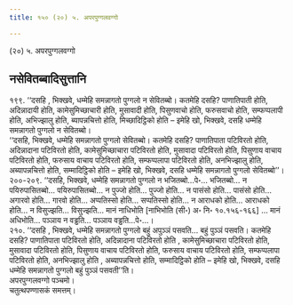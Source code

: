 ```yaml
---
title: १५० (२०) ५. अपरपुग्गलवग्गो

---
```

(२०) ५. अपरपुग्गलवग्गो  


## नसेवितब्बादिसुत्तानि

१९९. ‘‘दसहि , भिक्खवे, धम्मेहि समन्नागतो पुग्गलो न सेवितब्बो। कतमेहि दसहि? पाणातिपाती होति, अदिन्नादायी होति, कामेसुमिच्छाचारी होति, मुसावादी होति, पिसुणवाचो होति, फरुसवाचो होति, सम्फप्पलापी होति, अभिज्झालु होति, ब्यापन्नचित्तो होति, मिच्छादिट्ठिको होति – इमेहि खो, भिक्खवे, दसहि धम्मेहि समन्नागतो पुग्गलो न सेवितब्बो।  
‘‘दसहि, भिक्खवे, धम्मेहि समन्नागतो पुग्गलो सेवितब्बो। कतमेहि दसहि? पाणातिपाता पटिविरतो होति, अदिन्नादाना पटिविरतो होति, कामेसुमिच्छाचारा पटिविरतो होति, मुसावादा पटिविरतो होति, पिसुणाय वाचाय पटिविरतो होति, फरुसाय वाचाय पटिविरतो होति, सम्फप्पलापा पटिविरतो होति, अनभिज्झालु होति, अब्यापन्नचित्तो होति, सम्मादिट्ठिको होति – इमेहि खो, भिक्खवे, दसहि धम्मेहि समन्नागतो पुग्गलो सेवितब्बो’’।  
२००-२०९. ‘‘दसहि, भिक्खवे, धम्मेहि समन्नागतो पुग्गलो न भजितब्बो…पे॰… भजितब्बो… न पयिरुपासितब्बो… पयिरुपासितब्बो… न पुज्जो होति… पुज्जो होति… न पासंसो होति… पासंसो होति… अगारवो होति… गारवो होति… अप्पतिस्सो होति… सप्पतिस्सो होति… न आराधको होति… आराधको होति… न विसुज्झति… विसुज्झति… मानं नाधिभोति [नाभिभोति (सी॰) अ॰ नि॰ १०.१५६-१६६] … मानं अधिभोति… पञ्ञाय न वड्ढति… पञ्ञाय वड्ढति…पे॰…।  
२१०. ‘‘दसहि , भिक्खवे, धम्मेहि समन्नागतो पुग्गलो बहुं अपुञ्ञं पसवति… बहुं पुञ्ञं पसवति। कतमेहि दसहि? पाणातिपाता पटिविरतो होति, अदिन्नादाना पटिविरतो होति , कामेसुमिच्छाचारा पटिविरतो होति, मुसावादा पटिविरतो होति, पिसुणाय वाचाय पटिविरतो होति, फरुसाय वाचाय पटिविरतो होति, सम्फप्पलापा पटिविरतो होति, अनभिज्झालु होति , अब्यापन्नचित्तो होति, सम्मादिट्ठिको होति – इमेहि खो, भिक्खवे, दसहि धम्मेहि समन्नागतो पुग्गलो बहुं पुञ्ञं पसवती’’ति।  
अपरपुग्गलवग्गो पञ्चमो।  
चतुत्थपण्णासकं समत्तम्।  